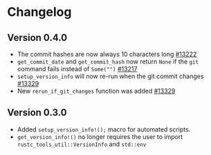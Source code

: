 # Changelog

## Version 0.4.0

* The commit hashes are now always 10 characters long [#13222](https://github.com/rust-lang/rust-clippy/pull/13222)
* `get_commit_date` and `get_commit_hash` now return `None` if the `git` command fails instead of `Some("")`
  [#13217](https://github.com/rust-lang/rust-clippy/pull/13217)
* `setup_version_info` will now re-run when the git commit changes
  [#13329](https://github.com/rust-lang/rust-clippy/pull/13329)
* New `rerun_if_git_changes` function was added [#13329](https://github.com/rust-lang/rust-clippy/pull/13329)

## Version 0.3.0

* Added `setup_version_info!();` macro for automated scripts.
* `get_version_info!()` no longer requires the user to import `rustc_tools_util::VersionInfo` and `std::env`
